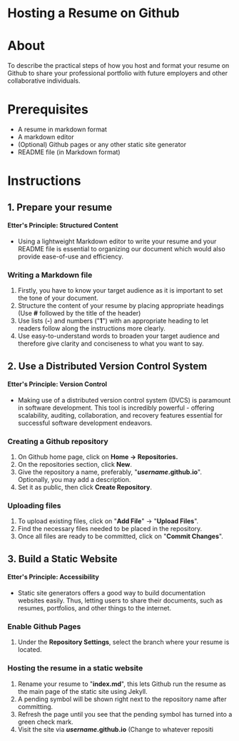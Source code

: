 # Hosting a Resume on Github
# About
To describe the practical steps of how you host and format your resume on Github to share your professional portfolio with future employers and other collaborative individuals.

# Prerequisites
- A resume in markdown format
- A markdown editor
- (Optional) Github pages or any other static site generator
- README file (in Markdown format)

# Instructions
## 1. Prepare your resume
#### Etter's Principle: Structured Content
- Using a lightweight Markdown editor to write your resume and your README file is essential to organizing our document which would also provide ease-of-use and efficiency.

### Writing a Markdown file
1. Firstly, you have to know your target audience as it is important to set the tone of your document.
2. Structure the content of your resume by placing appropriate headings (Use **#** followed by the title of the header)
3.  Use lists (**-**) and numbers ("**1**") with an appropriate heading to let readers follow along the instructions more clearly.
4. Use easy-to-understand words to broaden your target audience and therefore give clarity and conciseness to what you want to say.
## 2. Use a Distributed Version Control System
#### Etter's Principle: Version Control
-   Making use of a distributed version control system (DVCS) is paramount in software development. This tool is incredibly powerful - offering scalability, auditing, collaboration, and recovery features essential for successful software development endeavors.
### Creating a Github repository
1. On Github home page, click on **Home -> Repositories.**
2. On the repositories section, click **New**.
3. Give the repository a name, preferably, "***username*.github.io**". Optionally, you may add a description.
4. Set it as public, then click **Create Repository**.
### Uploading files
1. To upload existing files, click on "**Add File**" -> "**Upload Files**".
2. Find the necessary files needed to be placed in the repository.
3. Once all files are ready to be committed, click on "**Commit Changes**".

## 3. Build a Static Website
#### Etter's Principle: Accessibility
- Static site generators offers a good way to build documentation websites easily. Thus, letting users to share their documents, such as resumes, portfolios, and other things to the internet.

### Enable Github Pages
1. Under the **Repository Settings**, select the branch where your resume is located.
 
### Hosting the resume in a static website
1. Rename your resume to "**index.md**", this lets Github run the resume as the main page of the static site using Jekyll.
2.  A pending symbol will be shown right next to the repository name after committing.
3. Refresh the page until you see that the pending symbol has turned into a green check mark.
4. Visit the site via ***username*.github.io** (Change to whatever repositi




<!--stackedit_data:
eyJoaXN0b3J5IjpbLTIxNDEzOTIzMzQsMTAwNjQzMTgyMywyMT
M4OTQ2Mjc1LC00MTM3MzA4MzcsMTY3NzE5MTgyNCwyMDY0OTM2
NjUzLDk2MjQyNzUwNCwzNTEzMjQxODEsMTIxNzUyODYwOSwxMD
c5MjIzMDksLTY0MjQyMDA5NywxNjYyMzIxOTQ0LC0zMjkzNDU1
NjksLTExNjkwMjM4MDEsMTUzNzczMTkzOSwxODIwNjYzNjI2LC
0yMDg4NzQ2NjEyXX0=
-->